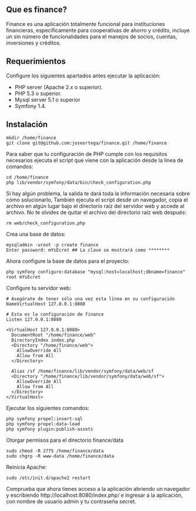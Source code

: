 Que es finance?
---------------

Finance es una aplicación totalmente funcional para instituciones financieras, específicamente para cooperativas de ahorro y crédito, incluye un sin número de funcionalidades para el manejos de socios, cuentas, inversiones y créditos.

Requerimientos
--------------

Configure los siguientes apartados antes ejecutar la aplicación:

* PHP server (Apache 2.x o superior).
* PHP 5.3 o superior.
* Mysql server 5.1 o superior
* Symfony 1.4.

Instalación
-----------

```
mkdir /home/finance
git clone git@github.com:joseortega/finance.git /home/finance
```

Para saber que tu configuración de PHP cumple con los requisitos necesarios ejecuta el script que viene con la aplicación desde la línea de comandos:

```
cd /home/finance
php lib/vendor/symfony/data/bin/check_configuration.php
```
Si hay algún problema, la salida te dará toda la información necesaria sobre cómo solucionarlo, También ejecuta el script desde un navegador, copia el archivo en algún lugar bajo el directorio raíz del servidor web y accede al archivo. No te olvides de quitar el archivo del directorio raíz web después:

```
rm web/check_configuration.php
```
Crea una base de datos:

```
mysqladmin -uroot -p create finance
Enter password: mYsEcret ## La clave se mostrará como ********
```
Ahora configure la base de datos para el proyecto:

```
php symfony configure:database "mysql:host=localhost;dbname=finance" root mYsEcret
```
Configure tu servidor web:

```
# Asegúrate de tener sólo una vez esta línea en su configuración
NameVirtualHost 127.0.0.1:8080

# Esta es la configuración de finance
Listen 127.0.0.1:8080

<VirtualHost 127.0.0.1:8080>
  DocumentRoot "/home/finance/web"
  DirectoryIndex index.php
  <Directory "/home/finance/web">
    AllowOverride All
    Allow from All
  </Directory>

  Alias /sf /home/finance/lib/vendor/symfony/data/web/sf
  <Directory "/home/finance/lib/vendor/symfony/data/web/sf">
    AllowOverride All
    Allow from All
  </Directory>
</VirtualHost>
```
 
Ejecutar los siguientes comandos:

```
php symfony propel:insert-sql
php symfony propel:data-load
php symfony plugin:publish-assets 
```
Otorgar permisos para el directorio finance/data

```
sudo chmod -R 2775 /home/finance/data
sudo chgrp -R www-data /home/finance/data
```
Reinicia Apache:

```
sudo /etc/init.d/apache2 restart
```

Comprueba que ahora tienes acceso a la aplicación abriendo un navegador y escribiendo http://localhost:8080/index.php/ e ingresar a la aplicación, con nombre de usuario admin y tu contraseña secret.
